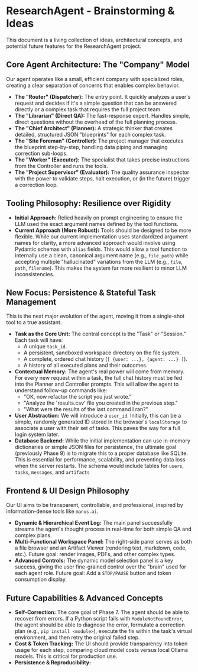 # ResearchAgent - Brainstorming & Ideas

This document is a living collection of ideas, architectural concepts, and potential future features for the ResearchAgent project.

## Core Agent Architecture: The "Company" Model

Our agent operates like a small, efficient company with specialized roles, creating a clear separation of concerns that enables complex behavior.

-   **The "Router" (Dispatcher):** The entry point. It quickly analyzes a user's request and decides if it's a simple question that can be answered directly or a complex task that requires the full project team.
-   **The "Librarian" (Direct QA):** The fast-response expert. Handles simple, direct questions without the overhead of the full planning process.
-   **The "Chief Architect" (Planner):** A strategic thinker that creates detailed, structured JSON "blueprints" for each complex task.
-   **The "Site Foreman" (Controller):** The project manager that executes the blueprint step-by-step, handling data piping and managing correction sub-loops.
-   **The "Worker" (Executor):** The specialist that takes precise instructions from the Controller and runs the tools.
-   **The "Project Supervisor" (Evaluator):** The quality assurance inspector with the power to validate steps, halt execution, or (in the future) trigger a correction loop.

## Tooling Philosophy: Resilience over Rigidity

-   **Initial Approach:** Relied heavily on prompt engineering to ensure the LLM used the exact argument names defined by the tool functions.
-   **Current Approach (More Robust):** Tools should be designed to be more flexible. While our current implementation uses standardized argument names for clarity, a more advanced approach would involve using Pydantic schemas with `alias` fields. This would allow a tool function to internally use a clean, canonical argument name (e.g., `file_path`) while accepting multiple "hallucinated" variations from the LLM (e.g., `file`, `path`, `filename`). This makes the system far more resilient to minor LLM inconsistencies.


## New Focus: Persistence & Stateful Task Management

This is the next major evolution of the agent, moving it from a single-shot tool to a true assistant.

-   **Task as the Core Unit:** The central concept is the "Task" or "Session." Each task will have:
    -   A unique `task_id`.
    -   A persistent, sandboxed workspace directory on the file system.
    -   A complete, ordered chat history (`[ {user: ...}, {agent: ...} ]`).
    -   A history of all executed plans and their outcomes.
-   **Contextual Memory:** The agent's real power will come from memory. For every new request within a task, the full chat history must be fed into the Planner and Controller prompts. This will allow the agent to understand follow-up commands like:
    -   "OK, now refactor the script you just wrote."
    -   "Analyze the 'results.csv' file you created in the previous step."
    -   "What were the results of the last command I ran?"
-   **User Abstraction:** We will introduce a `user_id`. Initially, this can be a simple, randomly generated ID stored in the browser's `localStorage` to associate a user with their set of tasks. This paves the way for a full login system later.
-   **Database Backend:** While the initial implementation can use in-memory dictionaries or simple JSON files for persistence, the ultimate goal (previously Phase 9) is to migrate this to a proper database like SQLite. This is essential for performance, scalability, and preventing data loss when the server restarts. The schema would include tables for `users`, `tasks`, `messages`, and `artifacts`

## Frontend & UI Design Philosophy

Our UI aims to be transparent, controllable, and professional, inspired by information-dense tools like `manus.ai`.

-   **Dynamic & Hierarchical Event Log:** The main panel successfully streams the agent's thought process in real-time for both simple QA and complex plans.
-   **Multi-Functional Workspace Panel:** The right-side panel serves as both a file browser and an Artifact Viewer (rendering text, markdown, code, etc.). Future goal: render images, PDFs, and other complex types.
-   **Advanced Controls:** The dynamic model selection panel is a key success, giving the user fine-grained control over the "brain" used for each agent role. Future goal: Add a `STOP/PAUSE` button and token consumption display.

## Future Capabilities & Advanced Concepts

-   **Self-Correction:** The core goal of Phase 7. The agent should be able to recover from errors. If a Python script fails with `ModuleNotFoundError`, the agent should be able to diagnose the error, formulate a correction plan (e.g., `pip install <module>`), execute the fix within the task's virtual environment, and then retry the original failed step.
-   **Cost & Token Tracking:** The UI should provide transparency into token usage for each step, comparing cloud model costs versus local Ollama models. This is critical for production use.
-   **Persistence & Reproducibility:**
